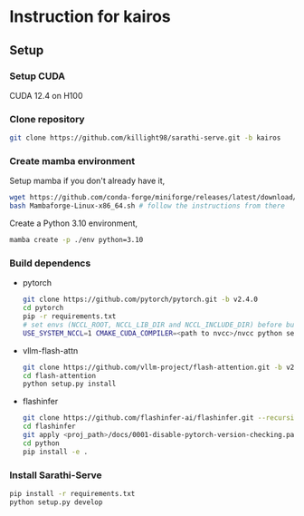 # Instruction for kairos

## Setup

### Setup CUDA

CUDA 12.4 on H100

### Clone repository

```sh
git clone https://github.com/killight98/sarathi-serve.git -b kairos
```

### Create mamba environment

Setup mamba if you don't already have it,

```sh
wget https://github.com/conda-forge/miniforge/releases/latest/download/Mambaforge-Linux-x86_64.sh
bash Mambaforge-Linux-x86_64.sh # follow the instructions from there
```

Create a Python 3.10 environment,

```sh
mamba create -p ./env python=3.10
```

### Build dependencs

- pytorch

    ```bash
    git clone https://github.com/pytorch/pytorch.git -b v2.4.0
    cd pytorch
    pip -r requirements.txt
    # set envs (NCCL_ROOT, NCCL_LIB_DIR and NCCL_INCLUDE_DIR) before build
    USE_SYSTEM_NCCL=1 CMAKE_CUDA_COMPILER=<path to nvcc>/nvcc python setup.py develop --cmake
    ```

- vllm-flash-attn

    ```bash
    git clone https://github.com/vllm-project/flash-attention.git -b v2.6.2
    cd flash-attention
    python setup.py install
    ```

- flashinfer

    ```bash
    git clone https://github.com/flashinfer-ai/flashinfer.git --recursive
    cd flashinfer
    git apply <proj_path>/docs/0001-disable-pytorch-version-checking.patch
    cd python
    pip install -e .
    ```

### Install Sarathi-Serve

```sh
pip install -r requirements.txt
python setup.py develop
```
